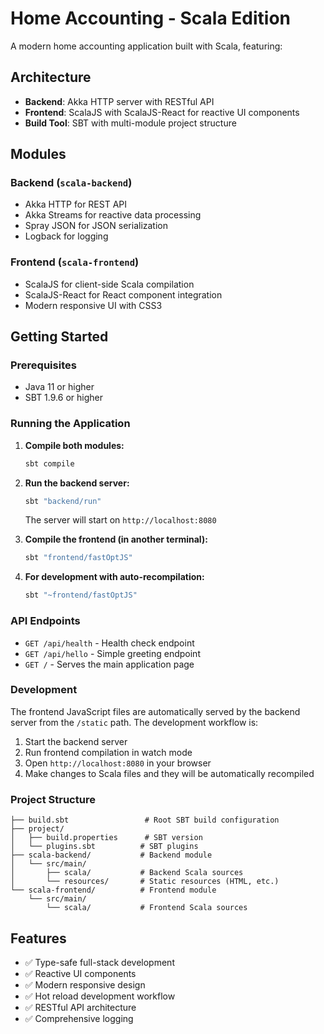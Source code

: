 # Home Accounting - Scala Edition

A modern home accounting application built with Scala, featuring:

## Architecture

- **Backend**: Akka HTTP server with RESTful API
- **Frontend**: ScalaJS with ScalaJS-React for reactive UI components
- **Build Tool**: SBT with multi-module project structure

## Modules

### Backend (`scala-backend`)
- Akka HTTP for REST API
- Akka Streams for reactive data processing
- Spray JSON for JSON serialization
- Logback for logging

### Frontend (`scala-frontend`)
- ScalaJS for client-side Scala compilation
- ScalaJS-React for React component integration
- Modern responsive UI with CSS3

## Getting Started

### Prerequisites
- Java 11 or higher
- SBT 1.9.6 or higher

### Running the Application

1. **Compile both modules:**
   ```bash
   sbt compile
   ```

2. **Run the backend server:**
   ```bash
   sbt "backend/run"
   ```
   The server will start on `http://localhost:8080`

3. **Compile the frontend (in another terminal):**
   ```bash
   sbt "frontend/fastOptJS"
   ```

4. **For development with auto-recompilation:**
   ```bash
   sbt "~frontend/fastOptJS"
   ```

### API Endpoints

- `GET /api/health` - Health check endpoint
- `GET /api/hello` - Simple greeting endpoint
- `GET /` - Serves the main application page

### Development

The frontend JavaScript files are automatically served by the backend server from the `/static` path. The development workflow is:

1. Start the backend server
2. Run frontend compilation in watch mode
3. Open `http://localhost:8080` in your browser
4. Make changes to Scala files and they will be automatically recompiled

### Project Structure

```
├── build.sbt                 # Root SBT build configuration
├── project/
│   ├── build.properties      # SBT version
│   └── plugins.sbt          # SBT plugins
├── scala-backend/           # Backend module
│   └── src/main/
│       ├── scala/           # Backend Scala sources
│       └── resources/       # Static resources (HTML, etc.)
└── scala-frontend/          # Frontend module
    └── src/main/
        └── scala/           # Frontend Scala sources
```

## Features

- ✅ Type-safe full-stack development
- ✅ Reactive UI components
- ✅ Modern responsive design
- ✅ Hot reload development workflow
- ✅ RESTful API architecture
- ✅ Comprehensive logging
